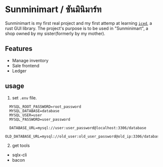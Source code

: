 # Sunminimart / ซันมินิมาร์ท

Sunminimart is my first real project and my first attemp at learning [`iced`](https://iced.rs/), a rust GUI library.
The project's purpose is to be used in "Sunminimart", a shop owned by my sister(formerly by my mother).

## Features
- Manage inventory
- Sale frontend
- Ledger


## usage

1. set `.env` file.

```
  MYSQL_ROOT_PASSWORD=root_password
  MYSQL_DATABASE=database
  MYSQL_USER=user
  MYSQL_PASSWORD=user_password

  DATABASE_URL=mysql://user:user_password@localhost:3306/database
  OLD_DATABASE_URL=mysql://old_user:old_user_password@old_ip:3306/database
```

2. get tools
  - sqlx-cli
  - bacon
